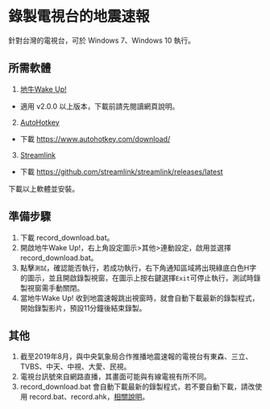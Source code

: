 # 錄製電視台的地震速報
針對台灣的電視台，可於 Windows 7、Windows 10 執行。

## 所需軟體
1. [地牛Wake Up!](https://eew.earthquake.tw)
* 適用 v2.0.0 以上版本，下載前請先閱讀網頁說明。
2. [AutoHotkey](https://www.autohotkey.com/)
* 下載 https://www.autohotkey.com/download/
3. [Streamlink](https://streamlink.github.io/)
* 下載 https://github.com/streamlink/streamlink/releases/latest

下載以上軟體並安裝。

## 準備步驟
1. 下載 record_download.bat。
2. 開啟地牛Wake Up!，右上角設定圖示>其他>連動設定，啟用並選擇 record_download.bat。
3. 點擊`測試`，確認能否執行，若成功執行，右下角通知區域將出現綠底白色H字的圖示，並且開啟錄製視窗，在圖示上按右鍵選擇`Exit`可停止執行，測試時錄製視窗需手動關閉。
4. 當地牛Wake Up! 收到地震速報跳出視窗時，就會自動下載最新的錄製程式，開始錄製影片，預設11分鐘後結束錄製。

## 其他
1. 截至2019年8月，與中央氣象局合作推播地震速報的電視台有東森、三立、TVBS、中天、中視、大愛、民視。
2. 電視台訊號來自網路直播，其畫面可能與有線電視有所不同。
3. record_download.bat 會自動下載最新的錄製程式，若不要自動下載，請改使用 record.bat、record.ahk，[相關說明](https://github.com/chemars/TV_EEW_Record/blob/b11718917878239e1df5f0fc1de92dc841de145a/README.md)。